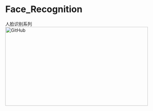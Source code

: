 # Face_Recognition
人脸识别系列<br>
<img src="https://github.com/amazingcodeLYL/Face_Recognition/blob/master/Face_Recognition/images/result.png" alt="GitHub" title="GitHub,Social Coding" width="450" height="250" />
